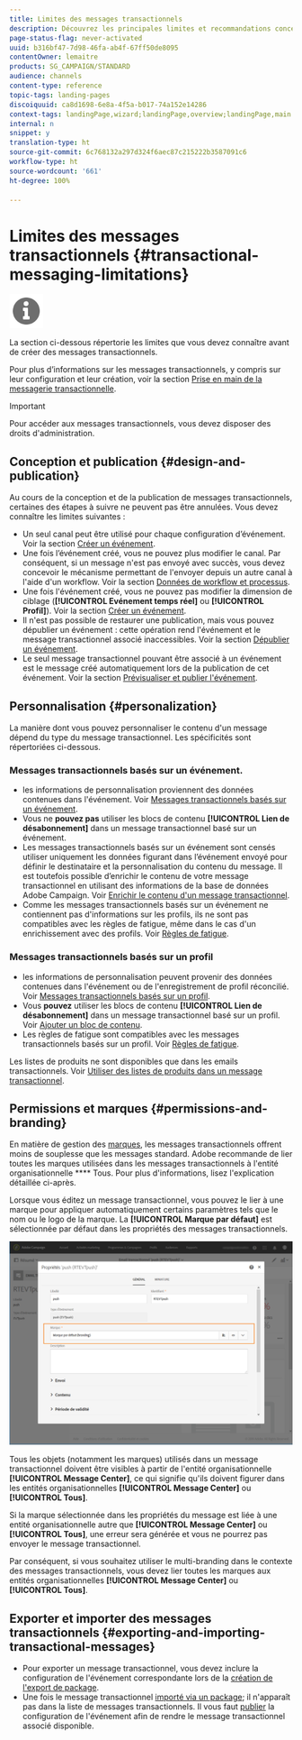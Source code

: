 ```yaml
---
title: Limites des messages transactionnels
description: Découvrez les principales limites et recommandations concernant les messages transactionnels dans Adobe Campaign Standard.
page-status-flag: never-activated
uuid: b316bf47-7d98-46fa-ab4f-67ff50de8095
contentOwner: lemaitre
products: SG_CAMPAIGN/STANDARD
audience: channels
content-type: reference
topic-tags: landing-pages
discoiquuid: ca8d1698-6e8a-4f5a-b017-74a152e14286
context-tags: landingPage,wizard;landingPage,overview;landingPage,main
internal: n
snippet: y
translation-type: ht
source-git-commit: 6c768132a297d324f6aec87c215222b3587091c6
workflow-type: ht
source-wordcount: '661'
ht-degree: 100%

---
```



# Limites des messages transactionnels {#transactional-messaging-limitations}

<img src="assets/do-not-localize/icon_concepts.svg" width="60px">

La section ci-dessous répertorie les limites que vous devez connaître avant de créer des messages transactionnels.

Pour plus d’informations sur les messages transactionnels, y compris sur leur configuration et leur création, voir la section [Prise en main de la messagerie transactionnelle](../../channels/using/getting-started-with-transactional-msg.md).

>[!IMPORTANT]
>
>Pour accéder aux messages transactionnels, vous devez disposer des droits d&#39;administration.

## Conception et publication {#design-and-publication}

Au cours de la conception et de la publication de messages transactionnels, certaines des étapes à suivre ne peuvent pas être annulées. Vous devez connaître les limites suivantes :

* Un seul canal peut être utilisé pour chaque configuration d’événement. Voir la section [Créer un événement](../../administration/using/configuring-transactional-messaging.md#creating-an-event).
* Une fois l’événement créé, vous ne pouvez plus modifier le canal. Par conséquent, si un message n&#39;est pas envoyé avec succès, vous devez concevoir le mécanisme permettant de l&#39;envoyer depuis un autre canal à l&#39;aide d&#39;un workflow. Voir la section [Données de workflow et processus](../../automating/using/get-started-workflows.md).
* Une fois l&#39;événement créé, vous ne pouvez pas modifier la dimension de ciblage (**[!UICONTROL Evénement temps réel]** ou **[!UICONTROL Profil]**). Voir la section [Créer un événement](../../administration/using/configuring-transactional-messaging.md#creating-an-event).
* Il n&#39;est pas possible de restaurer une publication, mais vous pouvez dépublier un événement : cette opération rend l&#39;événement et le message transactionnel associé inaccessibles. Voir la section [Dépublier un événement](../../administration/using/configuring-transactional-messaging.md#unpublishing-an-event).
* Le seul message transactionnel pouvant être associé à un événement est le message créé automatiquement lors de la publication de cet événement. Voir la section [Prévisualiser et publier l&#39;événement](../../administration/using/configuring-transactional-messaging.md#previewing-and-publishing-the-event).

## Personnalisation       {#personalization}

La manière dont vous pouvez personnaliser le contenu d&#39;un message dépend du type du message transactionnel. Les spécificités sont répertoriées ci-dessous.

### Messages transactionnels basés sur un événement.

* les informations de personnalisation proviennent des données contenues dans l&#39;événement. Voir [Messages transactionnels basés sur un événement](../../channels/using/event-transactional-messages.md).
* Vous ne **pouvez pas** utiliser les blocs de contenu **[!UICONTROL Lien de désabonnement]** dans un message transactionnel basé sur un événement.
* Les messages transactionnels basés sur un événement sont censés utiliser uniquement les données figurant dans l’événement envoyé pour définir le destinataire et la personnalisation du contenu du message. Il est toutefois possible d’enrichir le contenu de votre message transactionnel en utilisant des informations de la base de données Adobe Campaign. Voir [Enrichir le contenu d&#39;un message transactionnel](../../administration/using/configuring-transactional-messaging.md#enriching-the-transactional-message-content).
* Comme les messages transactionnels basés sur un événement ne contiennent pas d&#39;informations sur les profils, ils ne sont pas compatibles avec les règles de fatigue, même dans le cas d&#39;un enrichissement avec des profils. Voir [Règles de fatigue](../../sending/using/fatigue-rules.md).

### Messages transactionnels basés sur un profil  

* les informations de personnalisation peuvent provenir des données contenues dans l&#39;événement ou de l&#39;enregistrement de profil réconcilié. Voir [Messages transactionnels basés sur un profil](../../channels/using/profile-transactional-messages.md).
* Vous **pouvez** utiliser les blocs de contenu **[!UICONTROL Lien de désabonnement]** dans un message transactionnel basé sur un profil. Voir [Ajouter un bloc de contenu](../../designing/using/personalization.md#adding-a-content-block).
* Les règles de fatigue sont compatibles avec les messages transactionnels basés sur un profil. Voir [Règles de fatigue](../../sending/using/fatigue-rules.md).

Les listes de produits ne sont disponibles que dans les emails transactionnels. Voir [Utiliser des listes de produits dans un message transactionnel](../../channels/using/event-transactional-messages.md#using-product-listings-in-a-transactional-message).

## Permissions et marques       {#permissions-and-branding}

En matière de gestion des [marques](../../administration/using/branding.md), les messages transactionnels offrent moins de souplesse que les messages standard. Adobe recommande de lier toutes les marques utilisées dans les messages transactionnels à l&#39;entité organisationnelle **** Tous[](../../administration/using/organizational-units.md). Pour plus d&#39;informations, lisez l&#39;explication détaillée ci-après.

Lorsque vous éditez un message transactionnel, vous pouvez le lier à une marque pour appliquer automatiquement certains paramètres tels que le nom ou le logo de la marque. La **[!UICONTROL Marque par défaut]** est sélectionnée par défaut dans les propriétés des messages transactionnels.

![](assets/message-center_branding.png)

Tous les objets (notamment les marques) utilisés dans un message transactionnel doivent être visibles à partir de l&#39;entité organisationnelle **[!UICONTROL Message Center]**, ce qui signifie qu&#39;ils doivent figurer dans les entités organisationnelles **[!UICONTROL Message Center]** ou **[!UICONTROL Tous]**.

Si la marque sélectionnée dans les propriétés du message est liée à une entité organisationnelle autre que **[!UICONTROL Message Center]** ou **[!UICONTROL Tous]**, une erreur sera générée et vous ne pourrez pas envoyer le message transactionnel.

Par conséquent, si vous souhaitez utiliser le multi-branding dans le contexte des messages transactionnels, vous devez lier toutes les marques aux entités organisationnelles **[!UICONTROL Message Center]** ou **[!UICONTROL Tous]**.

## Exporter et importer des messages transactionnels {#exporting-and-importing-transactional-messages}

* Pour exporter un message transactionnel, vous devez inclure la configuration de l&#39;événement correspondante lors de la [création de l&#39;export de package](../../automating/using/managing-packages.md#creating-a-package).
* Une fois le message transactionnel [importé via un package](../../automating/using/managing-packages.md#importing-a-package); il n&#39;apparaît pas dans la liste de messages transactionnels. Il vous faut [publier](../../administration/using/configuring-transactional-messaging.md#previewing-and-publishing-the-event) la configuration de l&#39;événement afin de rendre le message transactionnel associé disponible.
